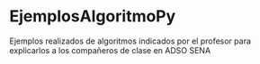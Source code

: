# EjemplosAlgoritmoPy

<p>Ejemplos realizados de algoritmos indicados por el profesor para explicarlos a los compañeros de clase en ADSO SENA</p>
